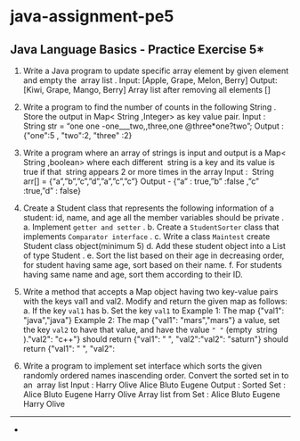 # java-assignment-pe5


**********Java Language Basics - Practice Exercise 5***********
----------------------------------------------------------------------------------------------------
1. Write a Java program to update specific array element by given element and empty the ​ array list​ .
Input: [Apple, Grape, Melon, Berry]
Output: [Kiwi, Grape, Mango, Berry]
Array list​ after removing all elements []


2. Write a program to find the number of counts in the following ​ String​ . Store the output in
Map<​ String​ ,Integer> as key value pair.
Input : ​ String​ str = “one one -one___two,,three,one @three*one?two”;
Output : {"one":5 , "two":2, "three" :2}


3. Write a program where an array of strings is input and output is a Map<​ String​ ,boolean> where
each different ​ string​ is a key and its value is true if that ​ string​ appears 2 or more times in the array
Input :​ ​ String​ arr[] = {“a”,”b”,”c”,”d”,”a”,”c”,”c”}
Output - {“a” : true,”b” :false ,”c” :true,”d” : false}


4. Create a Student class that represents the following information of a student: id, name, and age
all the member variables should be private .
a. Implement `getter and setter` .
b. Create a `StudentSorter` class that implements `Comparator interface` .
c. Write a class `Maintest` create Student class object(minimum 5)
d. Add these student object into a List of type Student .
e. Sort the list based on their age in decreasing order, for student having
same age, sort based on their name.
f. For students having same name and age, sort them according to their ID.


5. Write a method that accepts a Map object having two key-value pairs with the keys val1 and val2.
Modify and return the given map as follows:
a. If the key `val1` has
b. Set the key `val1` to
Example 1:
The map {"val1": "java","java"}
Example 2:
The map {"val1": "mars","mars"}
a value, set the key `val2` to have that value, and have the value `" "` (empty​ ​ string​ )."val2": "c++"} should return {"val1": " ", "val2":"val2": "saturn"}
should return {"val1": " ", "val2":


6. Write a program to implement set interface which sorts the given randomly ordered names inascending order. Convert the sorted set in to an ​ array list
Input : Harry Olive Alice Bluto Eugene
Output :
Sorted Set : Alice Bluto Eugene Harry Olive
Array list​ from Set : Alice Bluto Eugene Harry Olive
-------------------------------------------------------------------------------
-
